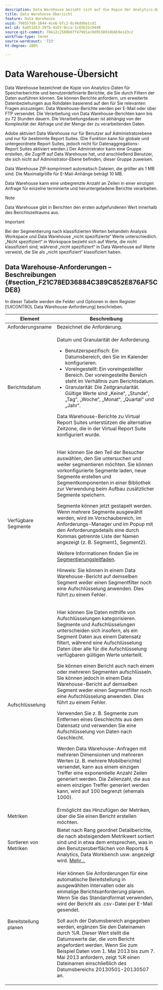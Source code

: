 ```yaml
---
description: Data Warehouse bezieht sich auf die Kopie der Analytics-Daten für Speicherberichte und benutzerspezifische Berichte, die Sie durch Filtern der Daten ausführen können. Sie können Berichte anfordern, um erweiterte Datenbeziehungen aus Rohdaten basierend auf den für Sie relevanten Fragen anzuzeigen. Data Warehouse-Berichte werden per E-Mail oder über FTP versendet. Die Verarbeitung von Data Warehouse-Berichten kann bis zu 72 Stunden dauern. Die Verarbeitungsdauer ist abhängig von der Komplexität der Abfrage und der Menge der zu verarbeitenden Daten.
title: Data Warehouse-Übersicht
feature: Data Warehouse
uuid: 768557dd-1644-4ce6-bfc2-8c46dd6e1cd1
exl-id: 6a051d53-397b-4a55-9cca-1c83b31c9448
source-git-commit: 78412c2588b07f47981ac0d953893db6b9e1d3c2
workflow-type: tm+mt
source-wordcount: '723'
ht-degree: 100%

---
```


# Data Warehouse-Übersicht

Data Warehouse bezeichnet die Kopie von Analytics-Daten für Speicherberichte und benutzerdefinierte Berichte, die Sie durch Filtern der Daten ausführen können. Sie können Berichte anfordern, um erweiterte Datenbeziehungen aus Rohdaten basierend auf den für Sie relevanten Fragen anzuzeigen. Data Warehouse-Berichte werden per E-Mail oder über FTP versendet. Die Verarbeitung von Data Warehouse-Berichten kann bis zu 72 Stunden dauern. Die Verarbeitungsdauer ist abhängig von der Komplexität der Abfrage und der Menge der zu verarbeitenden Daten.

Adobe aktiviert Data Warehouse nur für Benutzer auf Administratorebene und nur für bestimmte Report Suites. (Die Funktion kann für globale und untergeordnete Report Suites, jedoch nicht für Datenaggregations-Report Suites aktiviert werden.) Der Administrator kann eine Gruppe erstellen, die Zugriff auf Data Warehouse hat, und anschließend Benutzer, die sich nicht auf Administrator-Ebene befinden, dieser Gruppe zuweisen.

Data Warehouse ZIP-komprimiert automatisch Dateien, die größer als 1 MB sind. Die Maximalgröße für E-Mail-Anhänge beträgt 10 MB.

Data Warehouse kann eine unbegrenzte Anzahl an Zeilen in einer einzigen Anfrage für einzelne terminierte und heruntergeladene Berichte verarbeiten.

>[!NOTE]
>
>Data Warehouse gibt in Berichten den ersten aufgefundenen Wert innerhalb des Berichtszeitraums aus.

>[!IMPORTANT]
>
>Bei der Segmentierung nach klassifizierten Werten behandeln Analysis Workspace und Data Warehouse „nicht spezifizierte“ Werte unterschiedlich. „Nicht spezifiziert“ in Workspace bezieht sich auf Werte, die nicht klassifiziert sind, während „nicht spezifiziert“ in Data Warehouse auf Werte verweist, die Sie als „nicht spezifiziert“ klassifiziert haben.

## Data Warehouse-Anforderungen – Beschreibungen {#section_F21C78ED36884C389C852E876AF5CDE8}

In dieser Tabelle werden die Felder und Optionen in dem Register [!UICONTROL Data Warehouse-Anforderung] beschrieben.

<table id="table_7325A2466866460E8B0AF7D696152713"> 
 <thead> 
  <tr> 
   <th colname="col1" class="entry"> Element </th> 
   <th colname="col2" class="entry"> Beschreibung </th> 
  </tr> 
 </thead>
 <tbody> 
  <tr> 
   <td colname="col1"> <span class="wintitle"> Anforderungsname</span> </td> 
   <td colname="col2"> Bezeichnet die Anforderung. </td> 
  </tr> 
  <tr> 
   <td colname="col1"> <span class="wintitle"> Berichtsdatum</span> </td> 
   <td colname="col2"> <p>Datum und Granularität der Anforderung. </p> 
    <ul id="ul_C00F4529BD9E4113B517A61751B1DD5C"> 
     <li id="li_4D7C26812DF94ED7B64F985309541F46"> <span class="wintitle"> Benutzerspezifisch</span>: Ein Datumsbereich, den Sie im Kalender konfigurieren. </li> 
     <li id="li_2B272087006847148A936350D1B2D523"> <span class="wintitle"> Voreingestellt</span>: Ein voreingestellter Bereich. Der voreingestellte Bereich steht im Verhältnis zum Berichtsdatum. </li> 
     <li id="li_745989965BB94D489FF7046587E13C42"> <span class="wintitle"> Granularität</span>: Die Zeitgranularität. Gültige Werte sind „Keine“, „Stunde“, „Tag“, „Woche“, „Monat“, „Quartal“ und „Jahr“. </li> 
    </ul> <p>Data Warehouse-Berichte zu Virtual Report Suites unterstützen die alternative Zeitzone, die in der Virtual Report Suite konfiguriert wurde. </p> </td> 
  </tr> 
  <tr> 
   <td colname="col1"> <span class="wintitle"> Verfügbare Segmente</span> </td> 
   <td colname="col2"> <p>Hier können Sie den Teil der Besucher auswählen, den Sie untersuchen und weiter segmentieren möchten. Sie können vorkonfigurierte Segmente laden, neue Segmente erstellen und Segmentkomponenten in einer Bibliothek zur Verwendung beim Aufbau zusätzlicher Segmente speichern. </p> <p>Segmente können jetzt gestapelt werden. Wenn mehrere Segmente ausgewählt werden, wird im Vorschaubereich, im Anforderungs-Manager und im Popup mit den Anforderungsdetails eine durch Kommas getrennte Liste der Namen angezeigt (z. B. Segment1, Segment2). </p> <p>Weitere Informationen finden Sie im <a href="/help/components/segmentation/seg-home.md">Segmentierungsleitfaden</a>. </p> <p>Hinweis: Sie können in einem Data Warehouse-Bericht auf demselben Segment weder einen Segmentfilter noch eine Aufschlüsselung anwenden. Dies führt zu einem Fehler. </p> </td> 
  </tr> 
  <tr> 
   <td colname="col1"> <span class="wintitle"> Aufschlüsselung</span> </td> 
   <td colname="col2"> <p>Hier können Sie Daten mithilfe von Aufschlüsselungen kategorisieren. Segmente und Aufschlüsselungen unterscheiden sich insofern, als ein Segment Daten aus einem Datensatz filtert, während eine Aufschlüsselung Daten über alle für die Aufschlüsselung verfügbaren gültigen Werte unterteilt. </p> Sie können einen Bericht auch nach einem oder mehreren Segmenten aufschlüsseln. Sie können jedoch in einem Data Warehouse-Bericht auf demselben Segment weder einen Segmentfilter noch eine Aufschlüsselung anwenden. Dies führt zu einem Fehler. <p> Verwenden Sie z. B. Segmente zum Entfernen eines Geschlechts aus dem Datensatz und verwenden Sie eine Aufschlüsselung von Daten nach Geschlecht. </p> <p>Werden Data Warehouse-Anfragen mit mehreren Dimensionen und mehreren Werten (z. B. mehrere Mobilberichte) versendet, kann aus einem einzigen Treffer eine exponentielle Anzahl Zeilen generiert werden. Die Zeilenzahl, die aus einem einzigen Treffer generiert werden kann, wird auf 100 begrenzt (ehemals 1000). </p> </td> 
  </tr> 
  <tr> 
   <td colname="col1"> <span class="wintitle"> Metriken</span> </td> 
   <td colname="col2">Ermöglicht das Hinzufügen der Metriken, über die Sie einen Bericht erstellen möchten. </td> 
  </tr> 
  <tr> 
   <td colname="col1"><span class="wintitle"> Sortieren von Metriken</span> </td> 
   <td colname="col2">Bietet nach Rang geordnet Detailberichte, die nach absteigendem Metrikwert sortiert sind und in etwa dem entsprechen, was in den Benutzeroberflächen von Reports &amp; Analytics, Data Workbench usw. angezeigt wird. <a href="/help/export/data-warehouse/sorting-by-metric.md"  > Mehr...</a> </td> 
  </tr> 
  <tr> 
   <td colname="col1"> <span class="wintitle"> Bereitstellung planen</span> </td> 
   <td colname="col2"> <p>Hier können Sie Anforderungen für eine automatische Bereitstellung in ausgewählten Intervallen oder als einmalige Berichtsanforderung planen. Wenn Sie das Standardformat verwenden, wird der Bericht als .csv-Datei per E-Mail gesendet. </p> <p>Soll auch der Datumsbereich angegeben werden, ergänzen Sie den Dateinamen durch <span class="filepath">%R</span>. Dieser Wert stellt die Datumswerte dar, die vom Bericht angefordert werden. Wenn Sie zum Beispiel Daten vom 1. Mai 2013 bis zum 7. Mai 2013 anfordern, zeigt <span class="filepath">%R</span> einen Dateinamen einschließlich des Datumsbereichs 20130501-20130507 an. </p> </td> 
  </tr> 
 </tbody> 
</table>
